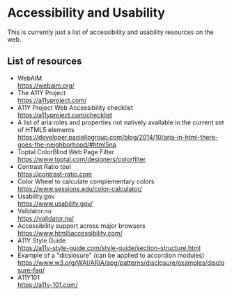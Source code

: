Accessibility and Usability
============================

This is currently just a list of accessibility and usability resources on the web.

## List of resources
- WebAIM  
  https://webaim.org/
- The A11Y Project  
  https://a11yproject.com/
- A11Y Project Web Accessibility checklist  
  https://a11yproject.com/checklist
- A list of aria roles and properties not natively available in the current set of HTML5 elements  
  https://developer.paciellogroup.com/blog/2014/10/aria-in-html-there-goes-the-neighborhood/#html5na
- Toptal ColorBlind Web Page Filter  
  https://www.toptal.com/designers/colorfilter  
- Contrast Ratio tool  
  https://contrast-ratio.com  
- Color Wheel to calculate complementary colors  
  https://www.sessions.edu/color-calculator/
- Usability.gov  
  https://www.usability.gov/
- Validator.nu  
  https://validator.nu/
- Accessibility support across major browsers  
  https://www.html5accessibility.com/
- A11Y Style Guide  
  https://a11y-style-guide.com/style-guide/section-structure.html
- Example of a "dicslosure" (can be applied to accordion modules)  
  https://www.w3.org/WAI/ARIA/apg/patterns/disclosure/examples/disclosure-faq/
- A11Y101  
  https://a11y-101.com/